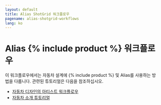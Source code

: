 ```yaml
---
layout: default
title: Alias ShotGrid 워크플로우
pagename: alias-shotgrid-workflows
lang: ko
---
```


# Alias {% include product %} 워크플로우

이 워크플로우에서는 자동차 설계에 {% include product %} 및 Alias를 사용하는 방법을 다룹니다. 관련된 튜토리얼은 다음을 참조하십시오.

- [자동차 디자인의 아티스트 워크플로우](https://help.autodesk.com/view/SGSUB/KOR/?guid=SG_Automotive_sa_integrations_sa_artist_workflows_automotive_html)
- [자동차 소개 튜토리얼](https://help.autodesk.com/view/SGSUB/KOR/?guid=SG_Tutorials_tu_automotive_tutorial_html)